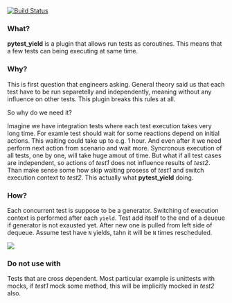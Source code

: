 [![Build Status](https://cloud.drone.io/api/badges/devova/pytest-yield/status.svg)](https://cloud.drone.io/devova/pytest-yield)

### What?
**pytest_yield** is a plugin that allows run tests as coroutines.
This means that a few tests can being executing at same time.

### Why?
This is first question that engineers asking.
General theory said us that each test have to be run separetelly and independently,
meaning without any influence on other tests.
This plugin breaks this rules at all. 

So why do we need it?

Imagine we have integration tests where each test execution takes very long time.
For examle test should wait for some reactions depend on initial actions.
This waiting could take up to e.g. 1 hour. And even after it we need perform next action from scenario and wait more.
Syncronous execution of all tests, one by one, will take huge amout of time.
But what if all test cases are independent, so actions of _test1_ does not influence results of _test2_.
Than make sense some how skip waiting prosess of _test1_ and switch execution context to _test2_.
This actually what **pytest_yield** doing.

### How?
Each concurrent test is suppose to be a generator.
Switching of execution context is performed after each `yield`. Test add itself to the end of a deueue if generator is not exausted yet.
After new one is pulled from left side of dequeue. 
Assume test have `N` yields, tahn it will be `N` times rescheduled.

![](https://raw.githubusercontent.com/devova/pytest-yield/b0c7aa058df5f50cb9a05272fce01fc62a78bbee/how-it-works-pytest-yield.svg?sanitize=true)
### Do not use with
Tests that are cross dependent. Most particular example is unittests with mocks, if _test1_ mock some method, this will be implicitly mocked in _test2_ also.
